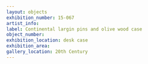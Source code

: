 ```yaml
---
layout: objects
exhibition_number: 15-067
artist_info: 
label: Continental largin pins and olive wood case
object_number: 
exhibition_location: desk case
exhibition_area: 
gallery_location: 20th Century 
---
```

